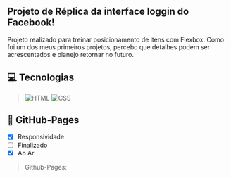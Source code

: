 ##  Projeto de Réplica da interface loggin do Facebook!
Projeto realizado para treinar posicionamento de itens com Flexbox. Como foi um dos meus primeiros projetos, percebo que detalhes podem ser acrescentados e planejo retornar no futuro.

## 💻 Tecnologias 
>![HTML](https://img.shields.io/badge/HTML5-E34F26?style=for-the-badge&logo=html5&logoColor=white)
>![CSS](https://img.shields.io/badge/CSS3-1572B6?style=for-the-badge&logo=css3&logoColor=white)

## 📱 GitHub-Pages
- [x] Responsividade
- [ ] Finalizado
- [x] Ao Ar
>Github-Pages: 
